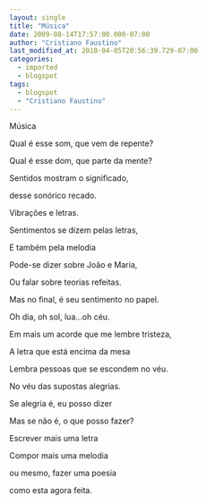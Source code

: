 ```yaml
---
layout: single
title: "Música"
date: 2009-08-14T17:57:00.000-07:00
author: "Cristiano Faustino"
last_modified_at: 2010-04-05T20:56:39.729-07:00
categories:
  - imported
  - blogspot
tags:
  - blogspot
  - "Cristiano Faustino"
---
```


Música



Qual é esse som, que vem de repente?

Qual é esse dom, que parte da mente?

Sentidos mostram o significado,

desse sonórico recado.

Vibrações e letras.



Sentimentos se dizem pelas letras,

E também pela melodia

Pode-se dizer sobre João e Maria,

Ou falar sobre teorias refeitas.

Mas no final, é seu sentimento no papel.



Oh dia, oh sol, lua...oh céu.

Em mais um acorde que me lembre tristeza,

A letra que está encima da mesa

Lembra pessoas que se escondem no véu.

No véu das supostas alegrias.



Se alegria é, eu posso dizer

Mas se não é, o que posso fazer?

Escrever mais uma letra

Compor mais uma melodia

ou mesmo, fazer uma poesia

como esta agora feita.
